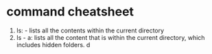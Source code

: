 # command cheatsheet
1. ls: - lists all the contents within the current directory
2. ls - a: lists all the content that is within the current directory, which includes hidden folders. d
 